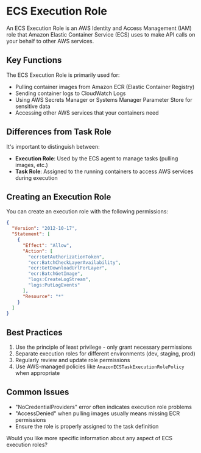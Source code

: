 # ECS Execution Role

An ECS Execution Role is an AWS Identity and Access Management (IAM) role that Amazon Elastic Container Service (ECS) uses to make API calls on your behalf to other AWS services.

## Key Functions

The ECS Execution Role is primarily used for:
- Pulling container images from Amazon ECR (Elastic Container Registry)
- Sending container logs to CloudWatch Logs
- Using AWS Secrets Manager or Systems Manager Parameter Store for sensitive data
- Accessing other AWS services that your containers need

## Differences from Task Role

It's important to distinguish between:
- **Execution Role**: Used by the ECS agent to manage tasks (pulling images, etc.)
- **Task Role**: Assigned to the running containers to access AWS services during execution

## Creating an Execution Role

You can create an execution role with the following permissions:

```json
{
  "Version": "2012-10-17",
  "Statement": [
    {
      "Effect": "Allow",
      "Action": [
        "ecr:GetAuthorizationToken",
        "ecr:BatchCheckLayerAvailability",
        "ecr:GetDownloadUrlForLayer",
        "ecr:BatchGetImage",
        "logs:CreateLogStream",
        "logs:PutLogEvents"
      ],
      "Resource": "*"
    }
  ]
}
```

## Best Practices

1. Use the principle of least privilege - only grant necessary permissions
2. Separate execution roles for different environments (dev, staging, prod)
3. Regularly review and update role permissions
4. Use AWS-managed policies like `AmazonECSTaskExecutionRolePolicy` when appropriate

## Common Issues

- "NoCredentialProviders" error often indicates execution role problems
- "AccessDenied" when pulling images usually means missing ECR permissions
- Ensure the role is properly assigned to the task definition

Would you like more specific information about any aspect of ECS execution roles?
